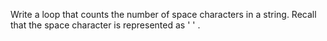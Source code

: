 Write a loop that counts the number of space characters in a string.
Recall that the space character is represented as ' ' .
